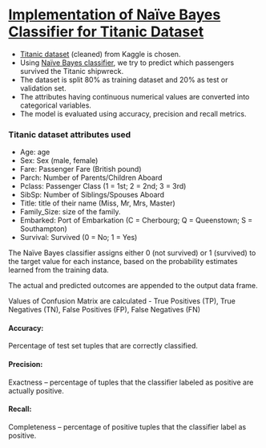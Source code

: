 # [Implementation of Naïve Bayes Classifier for Titanic Dataset](https://www.kaggle.com/samyukthagopalsamy/naive-bayes-classifier)
- [Titanic dataset](https://www.kaggle.com/jamesleslie/titanic-cleaned-data) (cleaned) from Kaggle is chosen.
- Using [Naïve Bayes classifier](https://en.wikipedia.org/wiki/Naive_Bayes_classifier), we try to predict which passengers survived the Titanic shipwreck.
- The dataset is split 80% as training dataset and 20% as test or validation set.
- The attributes having continuous numerical values are converted into categorical variables.
- The model is evaluated using accuracy, precision and recall metrics.

### Titanic dataset attributes used
- Age: age
- Sex: Sex (male, female)
- Fare: Passenger Fare (British pound) 
- Parch: Number of Parents/Children Aboard 
- Pclass: Passenger Class (1 = 1st; 2 = 2nd; 3 = 3rd)
- SibSp: Number of Siblings/Spouses Aboard 
- Title: title of their name (Miss, Mr, Mrs, Master)
- Family_Size: size of the family.
- Embarked: Port of Embarkation (C = Cherbourg; Q = Queenstown; S = Southampton)
- Survival: Survived (0 = No; 1 = Yes) 

The Naïve Bayes classifier assigns either 0 (not survived) or 1 (survived) to the target value for each instance, based on the probability estimates learned from the training data.

The actual and predicted outcomes are appended to the output data frame.

Values of Confusion Matrix are calculated - True Positives (TP), True Negatives (TN), False Positives (FP), False Negatives (FN)
#### Accuracy:
Percentage of test set tuples that are correctly classified.
#### Precision:
Exactness – percentage of tuples that the classifier labeled as positive are actually positive.
#### Recall: 
Completeness – percentage of positive tuples that the classifier label as positive.

